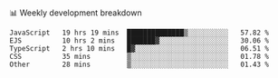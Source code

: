 📊 Weekly development breakdown
<!--START_SECTION:waka-->
```text
JavaScript   19 hrs 19 mins  ██████████████▒░░░░░░░░░░   57.82 % 
EJS          10 hrs 2 mins   ███████▓░░░░░░░░░░░░░░░░░   30.06 % 
TypeScript   2 hrs 10 mins   █▓░░░░░░░░░░░░░░░░░░░░░░░   06.51 % 
CSS          35 mins         ▒░░░░░░░░░░░░░░░░░░░░░░░░   01.78 % 
Other        28 mins         ▒░░░░░░░░░░░░░░░░░░░░░░░░   01.43 % 
```
<!--END_SECTION:waka-->
